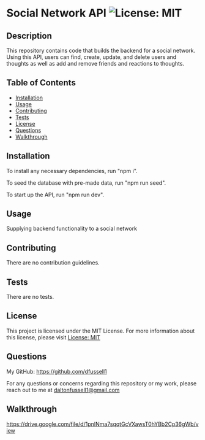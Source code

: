 
  # Social Network API ![License: MIT](https://img.shields.io/badge/License-MIT-yellow.svg)

  ## Description
  This repository contains code that builds the backend for a social network. Using this API, users can find, create, update, and delete users and thoughts as well as add and remove friends and reactions to thoughts. 

  ## Table of Contents

  - [Installation](#installation)
  - [Usage](#usage)
  - [Contributing](#contributing)
  - [Tests](#tests)
  - [License](#license)
  - [Questions](#questions)
  - [Walkthrough](#walkthrough)

  ## Installation 
  To install any necessary dependencies, run "npm i".

  To seed the database with pre-made data, run "npm run seed".

  To start up the API, run "npm run dev".

  ## Usage 
  Supplying backend functionality to a social network

  ## Contributing 
  There are no contribution guidelines. 

  ## Tests 
  There are no tests. 

  ## License
  
  This project is licensed under the MIT License. 
  For more information about this license, please visit [License: MIT](https://opensource.org/licenses/MIT)

  ## Questions

  My GitHub: https://github.com/dfussell1

  For any questions or concerns regarding this repository or my work, please reach out to me at daltonfussell1@gmail.com

  ## Walkthrough 

  https://drive.google.com/file/d/1pnINma7sqqtGcVXawsT0hYBb2Cp36gWb/view
